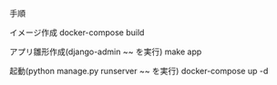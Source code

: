 手順

イメージ作成
docker-compose build

アプリ雛形作成(django-admin ~~ を実行)
make app

起動(python manage.py runserver ~~ を実行)
docker-compose up -d
